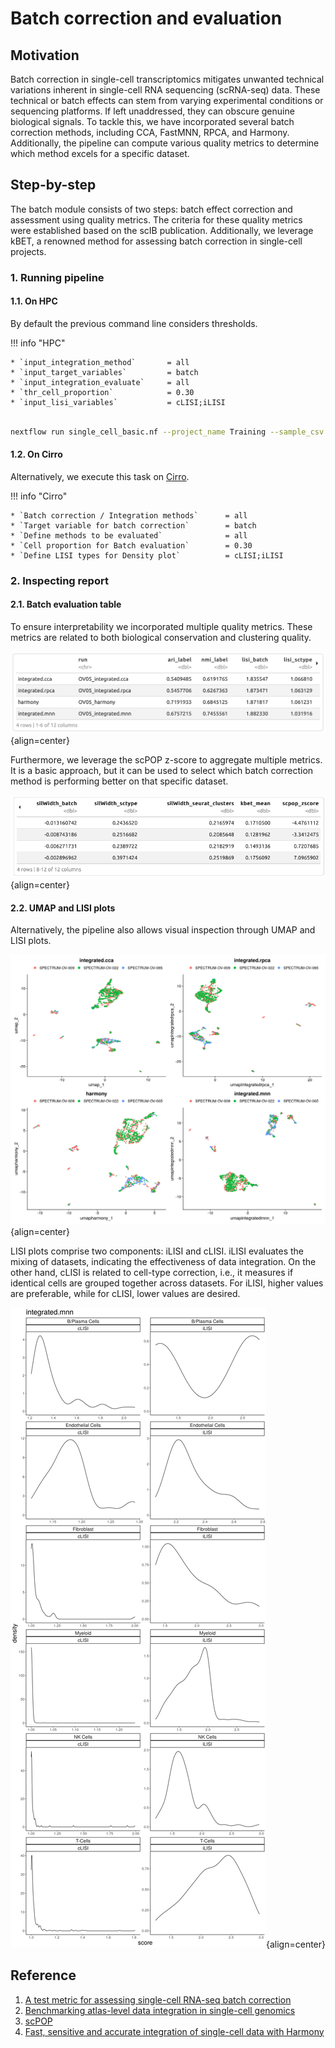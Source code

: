 # Batch correction and evaluation

## Motivation

Batch correction in single-cell transcriptomics mitigates unwanted technical variations inherent in single-cell RNA sequencing (scRNA-seq) data. These technical or batch effects can stem from varying experimental conditions or sequencing platforms. If left unaddressed, they can obscure genuine biological signals. To tackle this, we have incorporated several batch correction methods, including CCA, FastMNN, RPCA, and Harmony. Additionally, the pipeline can compute various quality metrics to determine which method excels for a specific dataset.

## Step-by-step

The batch module consists of two steps: batch effect correction and assessment using quality metrics. The criteria for these quality metrics were established based on the scIB publication. Additionally, we leverage kBET, a renowned method for assessing batch correction in single-cell projects.

### 1. Running pipeline

#### 1.1. On HPC

By default the previous command line considers thresholds.

!!! info "HPC"

    * `input_integration_method`       = all
    * `input_target_variables`         = batch
    * `input_integration_evaluate`     = all
    * `thr_cell_proportion`            = 0.30
    * `input_lisi_variables`           = cLISI;iLISI


```{.bash .copy}

nextflow run single_cell_basic.nf --project_name Training --sample_csv sample_table.csv --meta_data meta_data.csv --cancer_type Ovarian -resume -profile seadragon

```

#### 1.2. On Cirro

Alternatively, we execute this task on [Cirro](https://cirro.bio).

!!! info "Cirro"

    * `Batch correction / Integration methods`      = all
    * `Target variable for batch correction`        = batch
    * `Define methods to be evaluated`              = all
    * `Cell proportion for Batch evaluation`        = 0.30
    * `Define LISI types for Density plot`          = cLISI;iLISI

### 2. Inspecting report

#### 2.1. Batch evaluation table

To ensure interpretability we incorporated multiple quality metrics. These metrics are related to both biological conservation and clustering quality.

![Image caption](figures/report-evaluation.png){align=center}

Furthermore, we leverage the scPOP z-score to aggregate multiple metrics. It is a basic approach, but it can be used to select which batch correction method is performing better on that specific dataset.

![Image caption](figures/report-evaluation2.png){align=center}


#### 2.2. UMAP and LISI plots

Alternatively, the pipeline also allows visual inspection through UMAP and LISI plots.

![Image caption](figures/umap-batch-correction.png){align=center}

LISI plots comprise two components: iLISI and cLISI. iLISI evaluates the mixing of datasets, indicating the effectiveness of data integration. On the other hand, cLISI is related to cell-type correction, i.e., it measures if identical cells are grouped together across datasets. For iLISI, higher values are preferable, while for cLISI, lower values are desired.

![Image caption](figures/lisi-fastmnn.png){align=center}

## Reference

1. [A test metric for assessing single-cell RNA-seq batch correction](https://www.nature.com/articles/s41592-018-0254-1)
2. [Benchmarking atlas-level data integration in single-cell genomics](https://www.nature.com/articles/s41592-021-01336-8)
3. [scPOP](https://github.com/vinay-swamy/scPOP)
4. [Fast, sensitive and accurate integration of single-cell data with Harmony](https://www.nature.com/articles/s41592-019-0619-0)